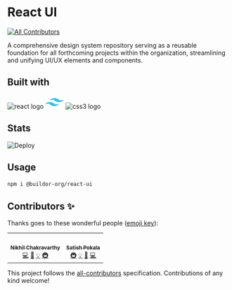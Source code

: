 # React UI

<!-- ALL-CONTRIBUTORS-BADGE:START - Do not remove or modify this section -->
[![All Contributors](https://img.shields.io/badge/all_contributors-2-orange.svg?style=flat-square)](#contributors-)
<!-- ALL-CONTRIBUTORS-BADGE:END -->

A comprehensive design system repository serving as a reusable foundation for all forthcoming projects within the organization, streamlining and unifying UI/UX elements and components.

## Built with

<div align="start">
  <img src="https://cdn.jsdelivr.net/gh/devicons/devicon/icons/react/react-original.svg" height="30" width="42" alt="react logo"  />
  <img src="https://raw.githubusercontent.com/devicons/devicon/v2.15.1/icons/tailwindcss/tailwindcss-plain.svg" height="30" width="42" alt="tailwindcss logo"  />
  <img src="https://cdn.jsdelivr.net/gh/devicons/devicon/icons/storybook/storybook-original.svg" height="30" width="42" alt="css3 logo"  />
</div>

## Stats

<div align="start">
   
   ![Deploy](https://github.com/buildor-org/design-system/actions/workflows/deploy_storybook.yaml/badge.svg)

</div>

## Usage

```bash
npm i @buildor-org/react-ui
```

## Contributors ✨

Thanks goes to these wonderful people ([emoji key](https://allcontributors.org/docs/en/emoji-key)):

<!-- ALL-CONTRIBUTORS-LIST:START - Do not remove or modify this section -->
<!-- prettier-ignore-start -->
<!-- markdownlint-disable -->
<table>
  <tr>
    <td align="center"><a href="https://nikhil980.github.io/cnc/"><img src="https://avatars.githubusercontent.com/u/59420126?v=4?s=50" width="50px;" alt=""/><br /><sub><b>Nikhil Chakravarthy</b></sub></a><br /><a href="https://github.com/buildor-org/react-ui/commits?author=cnikhil469" title="Code">💻</a> <a href="https://github.com/buildor-org/react-ui/commits?author=cnikhil469" title="Documentation">📖</a> <a href="#example-cnikhil469" title="Examples">💡</a> <a href="#infra-cnikhil469" title="Infrastructure (Hosting, Build-Tools, etc)">🚇</a></td>
    <td align="center"><a href="https://github.com/Satishpokala124"><img src="https://avatars.githubusercontent.com/u/49762924?v=4?s=50" width="50px;" alt=""/><br /><sub><b>Satish Pokala</b></sub></a><br /><a href="#infra-Satishpokala124" title="Infrastructure (Hosting, Build-Tools, etc)">🚇</a> <a href="#example-Satishpokala124" title="Examples">💡</a> <a href="https://github.com/buildor-org/react-ui/commits?author=Satishpokala124" title="Documentation">📖</a> <a href="https://github.com/buildor-org/react-ui/commits?author=Satishpokala124" title="Code">💻</a></td>
  </tr>
</table>

<!-- markdownlint-restore -->
<!-- prettier-ignore-end -->

<!-- ALL-CONTRIBUTORS-LIST:END -->

This project follows the [all-contributors](https://github.com/all-contributors/all-contributors) specification. Contributions of any kind welcome!
